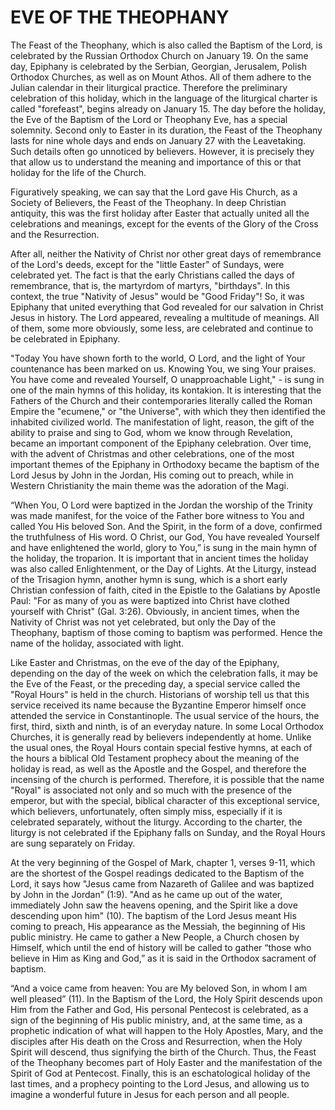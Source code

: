 # EVE OF THE THEOPHANY

The Feast of the Theophany, which is also called the Baptism of the Lord, is celebrated by the Russian Orthodox Church on January 19. On the same day, Epiphany is celebrated by the Serbian, Georgian, Jerusalem, Polish Orthodox Churches, as well as on Mount Athos. All of them adhere to the Julian calendar in their liturgical practice. Therefore the preliminary celebration of this holiday, which in the language of the liturgical charter is called "forefeast", begins already on January 15. The day before the holiday, the Eve of the Baptism of the Lord or Theophany Eve, has a special solemnity. Second only to Easter in its duration, the Feast of the Theophany lasts for nine whole days and ends on January 27 with the Leavetaking. Such details often go unnoticed by believers. However, it is precisely they that allow us to understand the meaning and importance of this or that holiday for the life of the Church.

Figuratively speaking, we can say that the Lord gave His Church, as a Society of Believers, the Feast of the Theophany. In deep Christian antiquity, this was the first holiday after Easter that actually united all the celebrations and meanings, except for the events of the Glory of the Cross and the Resurrection.

After all, neither the Nativity of Christ nor other great days of remembrance of the Lord's deeds, except for the "little Easter" of Sundays, were celebrated yet. The fact is that the early Christians called the days of remembrance, that is, the martyrdom of martyrs, "birthdays". In this context, the true "Nativity of Jesus" would be "Good Friday"! So, it was Epiphany that united everything that God revealed for our salvation in Christ Jesus in history. The Lord appeared, revealing a multitude of meanings. All of them, some more obviously, some less, are celebrated and continue to be celebrated in Epiphany.

"Today You have shown forth to the world, O Lord, and the light of Your countenance has been marked on us. Knowing You, we sing Your praises. You have come and revealed Yourself, O unapproachable Light," - is sung in one of the main hymns of this holiday, its kontakion. It is interesting that the Fathers of the Church and their contemporaries literally called the Roman Empire the "ecumene," or "the Universe", with which they then identified the inhabited civilized world. The manifestation of light, reason, the gift of the ability to praise and sing to God, whom we know through Revelation, became an important component of the Epiphany celebration. Over time, with the advent of Christmas and other celebrations, one of the most important themes of the Epiphany in Orthodoxy became the baptism of the Lord Jesus by John in the Jordan, His coming out to preach, while in Western Christianity the main theme was the adoration of the Magi.

“When You, O Lord were baptized in the Jordan the worship of the Trinity was made manifest, for the voice of the Father bore witness to You and called You His beloved Son. And the Spirit, in the form of a dove, confirmed the truthfulness of His word. O Christ, our God, You have revealed Yourself and have enlightened the world, glory to You,” is sung in the main hymn of the holiday, the troparion. It is important that in ancient times the holiday was also called Enlightenment, or the Day of Lights. At the Liturgy, instead of the Trisagion hymn, another hymn is sung, which is a short early Christian confession of faith, cited in the Epistle to the Galatians by Apostle Paul: "For as many of you as were baptized into Christ have clothed yourself with Christ" (Gal. 3:26). Obviously, in ancient times, when the Nativity of Christ was not yet celebrated, but only the Day of the Theophany, baptism of those coming to baptism was performed. Hence the name of the holiday, associated with light.

Like Easter and Christmas, on the eve of the day of the Epiphany, depending on the day of the week on which the celebration falls, it may be the Eve of the Feast, or the preceding day, a special service called the "Royal Hours" is held in the church. Historians of worship tell us that this service received its name because the Byzantine Emperor himself once attended the service in Constantinople. The usual service of the hours, the first, third, sixth and ninth, is of an everyday nature. In some Local Orthodox Churches, it is generally read by believers independently at home. Unlike the usual ones, the Royal Hours contain special festive hymns, at each of the hours a biblical Old Testament prophecy about the meaning of the holiday is read, as well as the Apostle and the Gospel, and therefore the incensing of the church is performed. Therefore, it is possible that the name "Royal" is associated not only and so much with the presence of the emperor, but with the special, biblical character of this exceptional service, which believers, unfortunately, often simply miss, especially if it is celebrated separately, without the liturgy. According to the charter, the liturgy is not celebrated if the Epiphany falls on Sunday, and the Royal Hours are sung separately on Friday.

At the very beginning of the Gospel of Mark, chapter 1, verses 9-11, which are the shortest of the Gospel readings dedicated to the Baptism of the Lord, it says how "Jesus came from Nazareth of Galilee and was baptized by John in the Jordan" (1:9). "And as he came up out of the water, immediately John saw the heavens opening, and the Spirit like a dove descending upon him" (10). The baptism of the Lord Jesus meant His coming to preach, His appearance as the Messiah, the beginning of His public ministry. He came to gather a New People, a Church chosen by Himself, which until the end of history will be called to gather “those who believe in Him as King and God,” as it is said in the Orthodox sacrament of baptism.

“And a voice came from heaven: You are My beloved Son, in whom I am well pleased” (11). In the Baptism of the Lord, the Holy Spirit descends upon Him from the Father and God, His personal Pentecost is celebrated, as a sign of the beginning of His public ministry, and, at the same time, as a prophetic indication of what will happen to the Holy Apostles, Mary, and the disciples after His death on the Cross and Resurrection, when the Holy Spirit will descend, thus signifying the birth of the Church. Thus, the Feast of the Theophany becomes part of Holy Easter and the manifestation of the Spirit of God at Pentecost. Finally, this is an eschatological holiday of the last times, and a prophecy pointing to the Lord Jesus, and allowing us to imagine a wonderful future in Jesus for each person and all people.
